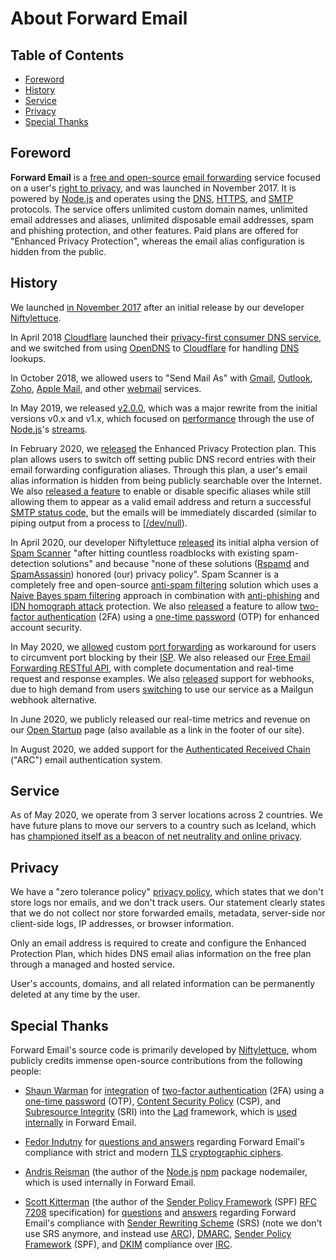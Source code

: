 # About Forward Email


## Table of Contents

* [Foreword](#foreword)
* [History](#history)
* [Service](#service)
* [Privacy](#privacy)
* [Special Thanks](#special-thanks)


## Foreword

**Forward Email** is a [free and open-source](https://en.wikipedia.org/wiki/Free_and_open-source "Free and open-source") [email forwarding](https://en.wikipedia.org/wiki/Email_forwarding "Email forwarding") service focused on a user's [right to privacy](https://en.wikipedia.org/wiki/Right_to_privacy "Right to privacy"), and was launched in November 2017. It is powered by [Node.js](https://en.wikipedia.org/wiki/Node.js "Node.js") and operates using the [DNS](https://en.wikipedia.org/wiki/Domain_Name_System "Domain Name System"), [HTTPS](https://en.wikipedia.org/wiki/HTTPS "HTTPS"), and [SMTP](https://en.wikipedia.org/wiki/SMTP "SMTP") protocols. The service offers unlimited custom domain names, unlimited email addresses and aliases, unlimited disposable email addresses, spam and phishing protection, and other features.  Paid plans are offered for "Enhanced Privacy Protection", whereas the email alias configuration is hidden from the public.


## History

We launched [in November 2017](https://github.com/forwardemail/free-email-forwarding/commit/0769047d51524601949c0622b2a763b83332f0b0) after an initial release by our developer [Niftylettuce](https://github.com/niftylettuce).

In April 2018 [Cloudflare](https://en.wikipedia.org/wiki/Cloudflare "Cloudflare") launched their [privacy-first consumer DNS service](https://blog.cloudflare.com/announcing-1111/), and we switched from using [OpenDNS](https://en.wikipedia.org/wiki/OpenDNS "OpenDNS") to [Cloudflare](https://en.wikipedia.org/wiki/Cloudflare "Cloudflare") for handling [DNS](https://en.wikipedia.org/wiki/Domain_Name_System "Domain Name System") lookups.

In October 2018, we allowed users to "Send Mail As" with [Gmail](https://en.wikipedia.org/wiki/Gmail "Gmail"), [Outlook](https://en.wikipedia.org/wiki/Outlook "Outlook"), [Zoho](https://en.wikipedia.org/wiki/Zoho "Zoho"), [Apple Mail](https://en.wikipedia.org/wiki/Apple_Mail "Apple Mail"), and other [webmail](https://en.wikipedia.org/wiki/Webmail "Webmail") services.

In May 2019, we released [v2.0.0](https://github.com/forwardemail/free-email-forwarding/releases/tag/v2.0.0), which was a major rewrite from the initial versions v0.x and v1.x, which focused on [performance](https://en.wikipedia.org/wiki/Software_performance_testing "Software performance testing") through the use of [Node.js](https://en.wikipedia.org/wiki/Node.js "Node.js")'s [streams](https://en.wikipedia.org/wiki/Streams "Streams").

In February 2020, we [released](https://github.com/forwardemail/free-email-forwarding/commit/f8978b0c267c08cd541115b55dba83c3ac8f82f6) the Enhanced Privacy Protection plan.  This plan allows users to switch off setting public DNS record entries with their email forwarding configuration aliases. Through this plan, a user's email alias information is hidden from being publicly searchable over the Internet. We also [released a feature](https://github.com/forwardemail/free-email-forwarding/commit/74fc6f3e75556b718cf4a1ea81ef0c96d83ab796) to enable or disable specific aliases while still allowing them to appear as a valid email address and return a successful [SMTP status code](https://en.wikipedia.org/wiki/List_of_SMTP_server_return_codes "List of SMTP server return codes"), but the emails will be immediately discarded (similar to piping output from a process to [\[/dev/null](https://en.wikipedia.org/wiki/Null_device "Null device")).

In April 2020, our developer Niftylettuce [released](https://github.com/spamscanner/spamscanner/commit/6d25c1424ed8207d74d6370edb4ae82e54cd8d50) its initial alpha version of [Spam Scanner](https://github.com/spamscanner/spamscanner) "after hitting countless roadblocks with existing spam-detection solutions" and because "none of these solutions ([Rspamd](https://fr.wikipedia.org/wiki/Rspamd) and [SpamAssassin](https://en.wikipedia.org/wiki/SpamAssassin "SpamAssassin")) honored (our) privacy policy". Spam Scanner is a completely free and open-source [anti-spam filtering](https://en.wikipedia.org/wiki/Anti-spam_techniques "Anti-spam techniques") solution which uses a [Naive Bayes spam filtering](https://en.wikipedia.org/wiki/Naive_Bayes_spam_filtering "Naive Bayes spam filtering") approach in combination with [anti-phishing](https://en.wikipedia.org/wiki/Phishing "Phishing") and [IDN homograph attack](https://en.wikipedia.org/wiki/IDN_homograph_attack "IDN homograph attack") protection. We also [released](https://github.com/forwardemail/forwardemail.net/commit/b171c9e2e2774c747298d0ecca2d4213f0a9f0c0) a feature to allow [two-factor authentication](https://en.wikipedia.org/wiki/Multi-factor_authentication "Multi-factor authentication") (2FA) using a [one-time password](https://en.wikipedia.org/wiki/One-time_password "One-time password") (OTP) for enhanced account security.

In May 2020, we [allowed](https://github.com/forwardemail/free-email-forwarding/commit/0c2f6a49a9069cfe03555eab82255ac5dcb3026e) custom [port forwarding](https://en.wikipedia.org/wiki/Port_forwarding "Port forwarding") as workaround for users to circumvent port blocking by their [ISP](https://en.wikipedia.org/wiki/Internet_service_provider "Internet service provider").  We also released our [Free Email Forwarding RESTful API](/api), with complete documentation and real-time request and response examples.  We also [released](https://github.com/forwardemail/free-email-forwarding/commit/6b4227e0b2728342719426ef4e5a806ca6f66a35) support for webhooks, due to high demand from users [switching](https://news.ycombinator.com/item?id=22192543) to use our service as a Mailgun webhook alternative.

In June 2020, we publicly released our real-time metrics and revenue on our [Open Startup](/open-startup) page (also available as a link in the footer of our site).

In August 2020, we added support for the [Authenticated Received Chain][arc] ("ARC") email authentication system.


## Service

As of May 2020, we operate from 3 server locations across 2 countries.  We have future plans to move our servers to a country such as Iceland, which has [championed itself as a beacon of net neutrality and online privacy](https://www.ivpn.net/internet-privacy-laws-in-iceland).


## Privacy

We have a "zero tolerance policy" [privacy policy](/privacy), which states that we don't store logs nor emails, and we don't track users. Our statement clearly states that we do not collect nor store forwarded emails, metadata, server-side nor client-side logs, IP addresses, or browser information.

Only an email address is required to create and configure the Enhanced Protection Plan, which hides DNS email alias information on the free plan through a managed and hosted service.

User's accounts, domains, and all related information can be permanently deleted at any time by the user.


## Special Thanks

Forward Email's source code is primarily developed by [Niftylettuce](https://github.com/niftylettuce), whom publicly credits immense open-source contributions from the following people:

* [Shaun Warman](https://www.shaunwarman.com) for [integration](https://www.shaunwarman.com/posts/enable-2fa-in-ladjs.html) of [two-factor authentication](https://en.wikipedia.org/wiki/Multi-factor_authentication "Multi-factor authentication") (2FA) using a [one-time password](https://en.wikipedia.org/wiki/One-time_password "One-time password") (OTP), [Content Security Policy](https://en.wikipedia.org/wiki/Content_Security_Policy "Content Security Policy") (CSP), and [Subresource Integrity](https://en.wikipedia.org/wiki/Subresource_Integrity "Subresource Integrity") (SRI) into the [Lad](https://en.wikipedia.org/w/index.php?title=Lad_(web_application_framework)&action=edit&redlink=1 "Lad (web application framework) (page does not exist)") framework, which is [used internally](https://github.com/forwardemail/forwardemail.net/commit/b171c9e2e2774c747298d0ecca2d4213f0a9f0c0) in Forward Email.

* [Fedor Indutny](https://github.com/indutny) for [questions and answers](https://github.com/forwardemail/free-email-forwarding/commit/58ea4b8ce7016272e5301a5a3e6ccec940f237fb) regarding Forward Email's compliance with strict and modern [TLS](https://en.wikipedia.org/wiki/TLS "TLS") [cryptographic ciphers](https://en.wikipedia.org/wiki/Cipher "Cipher").

* [Andris Reisman](https://github.com/andris9) (the author of the [Node.js](https://en.wikipedia.org/wiki/Node.js "Node.js") [npm](https://en.wikipedia.org/wiki/Npm_(software) "Npm (software)") package nodemailer, which is used internally in Forward Email.

* [Scott Kitterman](https://kitterman.com/) (the author of the [Sender Policy Framework](https://en.wikipedia.org/wiki/Sender_Policy_Framework "Sender Policy Framework") (SPF) [RFC 7208](https://tools.ietf.org/html/rfc7208) specification) for [questions](https://git.launchpad.net/dkimpy/commit/?id=3e16ceac23672bf336cd6c11a7c9ea1610e353cd) and [answers](https://git.launchpad.net/dkimpy/commit/?id=5b9dc1253d61999a111973a55a7ea79d2a55859b) regarding Forward Email's compliance with [Sender Rewriting Scheme](https://en.wikipedia.org/wiki/Sender_Rewriting_Scheme "Sender Rewriting Scheme") (SRS) (note we don't use SRS anymore, and instead use [ARC][]), [DMARC](https://en.wikipedia.org/wiki/DMARC "DMARC"), [Sender Policy Framework](https://en.wikipedia.org/wiki/Sender_Policy_Framework "Sender Policy Framework") (SPF), and [DKIM](https://en.wikipedia.org/wiki/DKIM "DKIM") compliance over [IRC](https://en.wikipedia.org/wiki/Internet_Relay_Chat "Internet Relay Chat").

[arc]: https://en.wikipedia.org/wiki/Authenticated_Received_Chain
